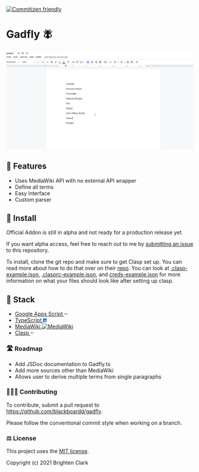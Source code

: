 [![Commitizen friendly](https://img.shields.io/badge/commitizen-friendly-brightgreen.svg)](http://commitizen.github.io/cz-cli/)

# Gadfly 🪰

![demonstration](.ghimages/gifs/demonstration.gif)

## 👠 Features

- Uses MediaWiki API with no external API wrapper
- Define all terms
- Easy interface
- Custom parser

## 🔧 Install

Official Addon is still in alpha and not ready for a production release yet.

If you want alpha access, feel free to reach out to me by [submitting an issue](https://github.com/blackboardd/gadfly/issues/new) to this repository.

To install, clone the git repo and make sure to get Clasp set up. You can read more about how to do that over on their [repo](https://github.com/google/clasp). You can look at [.clasp-example.json](.clasp-example.json), [.clasprc-example.json](.clasprc-example.json), and [creds-example.json](creds-example.json) for more information on what your files should look like after setting up clasp.

## 🧱 Stack

- [Google Apps Script <img src=".ghimages/icons/google-apps-script/favicon.png" alt="Google Apps Script" height="10"/>](https://developers.google.com/apps-script)
- [TypeScript <img src=".ghimages/icons/typescript/favicon.ico" alt="TypeScript" height="10"/>](https://github.com/microsoft/TypeScript)
- [MediaWiki <img src=".ghimages/icons/mediawiki/mediawiki.ico" alt="MediaWiki" height="10"/>](https://www.mediawiki.org/static/favicon/mediawiki.ico)
- [Clasp <img src=".ghimages/icons/google-apps-script/favicon.png" alt="Clasp" height="10"/>](https://github.com/google/clasp)

### 🛣️ Roadmap

- Add JSDoc documentation to Gadfly.ts
- Add more sources other than MediaWiki
- Allows user to derive multiple terms from single paragraphs

### 🧑‍🤝‍🧑 Contributing

To contribute, submit a pull request to https://github.com/blackboardd/gadfly.

Please follow the conventional commit style when working on a branch.

### ⚖️ License

This project uses the [MIT license](https://opensource.org/licenses/MIT).

Copyright (c) 2021 Brighten Clark
